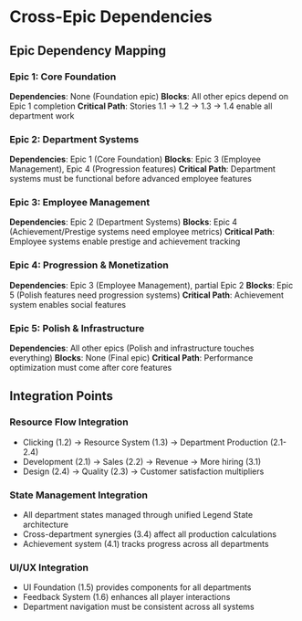 # Cross-Epic Dependencies

## Epic Dependency Mapping

### Epic 1: Core Foundation
**Dependencies**: None (Foundation epic)
**Blocks**: All other epics depend on Epic 1 completion
**Critical Path**: Stories 1.1 → 1.2 → 1.3 → 1.4 enable all department work

### Epic 2: Department Systems  
**Dependencies**: Epic 1 (Core Foundation)
**Blocks**: Epic 3 (Employee Management), Epic 4 (Progression features)
**Critical Path**: Department systems must be functional before advanced employee features

### Epic 3: Employee Management
**Dependencies**: Epic 2 (Department Systems)
**Blocks**: Epic 4 (Achievement/Prestige systems need employee metrics)
**Critical Path**: Employee systems enable prestige and achievement tracking

### Epic 4: Progression & Monetization
**Dependencies**: Epic 3 (Employee Management), partial Epic 2
**Blocks**: Epic 5 (Polish features need progression systems)
**Critical Path**: Achievement system enables social features

### Epic 5: Polish & Infrastructure
**Dependencies**: All other epics (Polish and infrastructure touches everything)
**Blocks**: None (Final epic)
**Critical Path**: Performance optimization must come after core features

## Integration Points

### Resource Flow Integration
- Clicking (1.2) → Resource System (1.3) → Department Production (2.1-2.4)
- Development (2.1) → Sales (2.2) → Revenue → More hiring (3.1)
- Design (2.4) → Quality (2.3) → Customer satisfaction multipliers

### State Management Integration
- All department states managed through unified Legend State architecture
- Cross-department synergies (3.4) affect all production calculations
- Achievement system (4.1) tracks progress across all departments

### UI/UX Integration
- UI Foundation (1.5) provides components for all departments
- Feedback System (1.6) enhances all player interactions
- Department navigation must be consistent across all systems